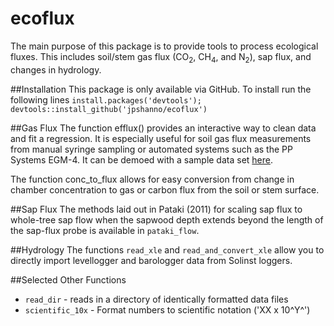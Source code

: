 # ecoflux

The main purpose of this package is to provide tools to process ecological fluxes. This includes soil/stem gas flux (CO<sub>2</sub>, CH<sub>4</sub>, and N<sub>2</sub>), sap flux, and changes in hydrology.

##Installation
This package is only available via GitHub. To install run the following lines <code>install.packages('devtools'); devtools::install_github('jpshanno/ecoflux')</code>  

##Gas Flux 
The function efflux() provides an interactive way to clean data and fit a regression. It is especially useful for soil gas flux measurements from manual syringe sampling or automated systems such as the PP Systems EGM-4. It can be demoed with a sample data set <a href=http://apps.streamlinedecology.com/efflux>here</a>.  
  
The function conc_to_flux allows for easy conversion from change in chamber concentration to gas or carbon flux from the soil or stem surface.

##Sap Flux
The methods laid out in Pataki (2011) for scaling sap flux to whole-tree sap flow when the sapwood depth extends beyond the length of the sap-flux probe is available in <code>pataki_flow</code>.


##Hydrology
The functions <code>read_xle</code> and <code>read_and_convert_xle</code> allow you to directly import levellogger and barologger data from Solinst loggers.

##Selected Other Functions
- <code>read_dir</code> - reads in a directory of identically formatted data files  
- <code>scientific_10x</code> - Format numbers to scientific notation ('XX x 10^Y^')
